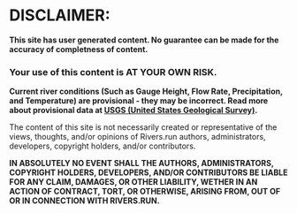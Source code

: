# DISCLAIMER:

**This site has user generated content. No guarantee can be made for the accuracy of completness of content.** 
### Your use of this content is AT YOUR OWN RISK.

**Current river conditions (Such as Gauge Height, Flow Rate, Precipitation, and Temperature) are provisional - they may be incorrect. Read more about provisional data at [USGS (United States Geological Survey)](https://water.usgs.gov/data/provisional.html).**

The content of this site is not necessarily created or representative of the views, thoughts, and/or opinions of Rivers.run authors, administrators, developers, copyright holders, and/or contributors.

**IN ABSOLUTELY NO EVENT SHALL THE AUTHORS, ADMINISTRATORS, COPYRIGHT HOLDERS, DEVELOPERS, AND/OR CONTRIBUTORS BE LIABLE FOR ANY CLAIM, DAMAGES, OR OTHER LIABILITY, WETHER IN AN ACTION OF CONTRACT, TORT, OR OTHERWISE, ARISING FROM, OUT OF OR IN CONNECTION WITH RIVERS.RUN.**
